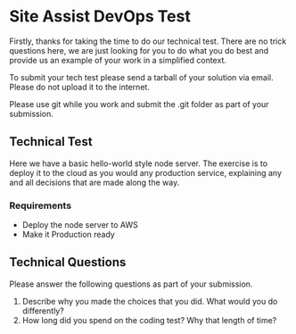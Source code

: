 # Site Assist DevOps Test

Firstly, thanks for taking the time to do our technical test. There are no trick questions here, we are just looking for you to do what you do best and provide us an example of your work in a simplified context.

To submit your tech test please send a tarball of your solution via email. Please do not upload it to the internet.

Please use git while you work and submit the .git folder as part of your submission.

## Technical Test
Here we have a basic hello-world style node server. The exercise is to deploy it to the cloud as you would any production service, explaining any and all decisions that are made along the way.

### Requirements
- Deploy the node server to AWS
- Make it Production ready 

## Technical Questions
Please answer the following questions as part of your submission.

1. Describe why you made the choices that you did. What would you do differently?
2. How long did you spend on the coding test? Why that length of time?

